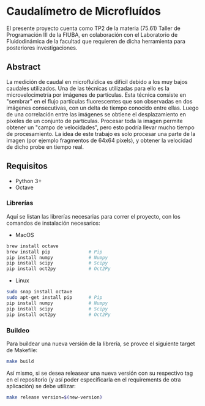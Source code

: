 # Caudalímetro de Microfluídos

El presente proyecto cuenta como TP2 de la materia (75.61) Taller de Programación III de la FIUBA, en colaboración con el Laboratorio de Fluidodinámica de la facultad que requieren de dicha herramienta para posteriores investigaciones.

## Abstract

La medición de caudal en microfluídica es difícil debido a los muy bajos caudales utilizados. Una de las técnicas utilizadas para ello es la microvelocimetría por imágenes de partículas. Esta técnica consiste en "sembrar" en el flujo partículas fluorescentes que son observadas en dos imágenes consecutivas, con un delta de tiempo conocido entre ellas. Luego de una correlación entre las imágenes se obtiene el desplazamiento en píxeles de un conjunto de partículas. Procesar toda la imagen permite obtener un "campo de velocidades", pero esto podría llevar mucho tiempo de procesamiento. La idea de este trabajo es solo procesar una parte de la imagen (por ejemplo fragmentos de 64x64 pixels), y obtener la velocidad de dicho probe en tiempo real.

## Requisitos

* Python 3+
* Octave

### Librerías

Aquí se listan las librerías necesarias para correr el proyecto, con los comandos de instalación necesarios:

* MacOS

```bash
brew install octave
brew install pip              # Pip
pip install numpy             # Numpy
pip install scipy             # Scipy
pip install oct2py            # Oct2Py
```

* Linux

```bash
sudo snap install octave
sudo apt-get install pip      # Pip
pip install numpy             # Numpy
pip install scipy             # Scipy
pip install oct2py            # Oct2Py
```

### Buildeo

Para buildear una nueva versión de la librería, se provee el siguiente target de Makefile:

```bash
make build
```

Así mismo, si se desea releasear una nueva versión con su respectivo tag en el repositorio (y así poder especificarla en el requirements de otra aplicación) se debe utilizar:

```bash
make release version=$(new-version)
```